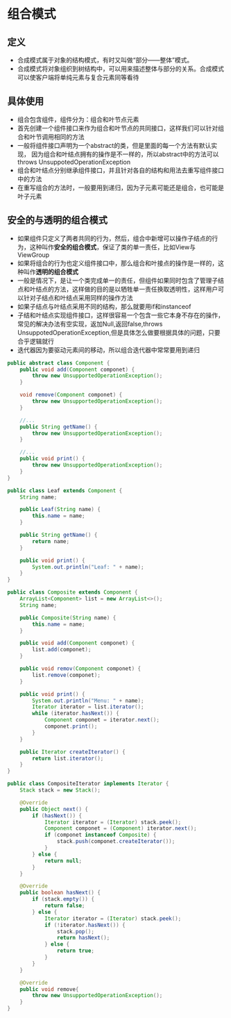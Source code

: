 # 组合模式

## 定义

- 合成模式属于对象的结构模式，有时又叫做“部分——整体”模式。
- 合成模式将对象组织到树结构中，可以用来描述整体与部分的关系。合成模式可以使客户端将单纯元素与复合元素同等看待

## 具体使用

- 组合包含组件，组件分为：组合和叶节点元素
- 首先创建一个组件接口来作为组合和叶节点的共同接口，这样我们可以针对组合和叶节调用相同的方法
- 一般将组件接口声明为一个abstract的类，但是里面的每一个方法有默认实现，
 因为组合和叶结点拥有的操作是不一样的，所以abstract中的方法可以throws UnsuppotedOperationException
- 组合和叶结点分别继承组件接口，并且针对各自的结构和用法去重写组件接口中的方法
- 在重写组合的方法时，一般要用到递归，因为子元素可能还是组合，也可能是叶子元素

## 安全的与透明的组合模式

- 如果组件只定义了两者共同的行为，然后，组合中新增可以操作子结点的行为，这种叫作**安全的组合模式**，保证了类的单一责任，比如View与ViewGroup
- 如果将组合的行为也定义组件接口中，那么组合和叶接点的操作是一样的，这种叫作**透明的组合模式**
- 一般是情况下，是让一个类完成单一的责任，但组件如果同时包含了管理子结点和叶结点的方法，这样做的目的是以牺牲单一责任换取透明性，这样用户可以针对子结点和叶结点采用同样的操作方法
- 如果子结点与叶结点采用不同的结构，那么就要用if和instanceof
- 子结和叶结点实现组件接口，这样很容易一个包含一些它本身不存在的操作，常见的解决办法有空实现，返加Null,返回false,throws UnsuppotedOperationException,但是具体怎么做要根据具体的问题，只要合乎逻辑就行
- 迭代器因为要驱动元素间的移动，所以组合迭代器中常常要用到递归

```java
public abstract class Component {
    public void add(Component componet) {
        throw new UnsupportedOperationException();
    }

    void remove(Component componet) {
        throw new UnsupportedOperationException();
    }

    //...
    public String getName() {
        throw new UnsupportedOperationException();
    }

    //...
    public void print() {
        throw new UnsupportedOperationException();
    }
}

public class Leaf extends Component {
    String name;

    public Leaf(String name) {
        this.name = name;
    }

    public String getName() {
        return name;
    }

    public void print() {
        System.out.println("Leaf: " + name);
    }
}

public class Composite extends Component {
    ArrayList<Component> list = new ArrayList<>();
    String name;

    public Composite(String name) {
        this.name = name;
    }

    public void add(Component componet) {
        list.add(componet);
    }

    public void remov(Component componet) {
        list.remove(componet);
    }

    public void print() {
        System.out.println("Menu: " + name);
        Iterator iterator = list.iterator();
        while (iterator.hasNext()) {
            Component componet = iterator.next();
            componet.print();
        }
    }

    public Iterator createIterator() {
        return list.iterator();
    }
}

public class CompositeIterator implements Iterator {
    Stack stack = new Stack();

    @Override
    public Object next() {
        if (hasNext()) {
            Iterator iterator = (Iterator) stack.peek();
            Component componet = (Component) iterator.next();
            if (componet instanceof Composite) {
                stack.push(componet.createIterator());
            }
        } else {
            return null;
        }
    }

    @Override
    public boolean hasNext() {
        if (stack.empty()) {
            return false;
        } else {
            Iterator iterator = (Iterator) stack.peek();
            if (!iterator.hasNext()) {
                stack.pop();
                return hasNext();
            } else {
                return true;
            }
        }
    }

    @Override
    public void remove{
        throw new UnsupportedOperationException();
    }
}
```